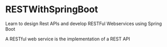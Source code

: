 # RESTWithSpringBoot
Learn to design Rest APIs and develop RESTFul Webservices using Spring Boot

A RESTful web service is the implementation of a REST API 


